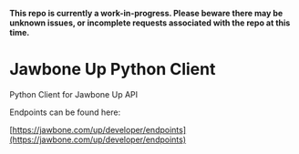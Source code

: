 **This repo is currently a work-in-progress.  Please beware there may be unknown issues, or incomplete requests associated with the repo at this time.**

Jawbone Up  Python Client
=================

Python Client for Jawbone Up API

Endpoints can be found here:

[https://jawbone.com/up/developer/endpoints](https://jawbone.com/up/developer/endpoints)

